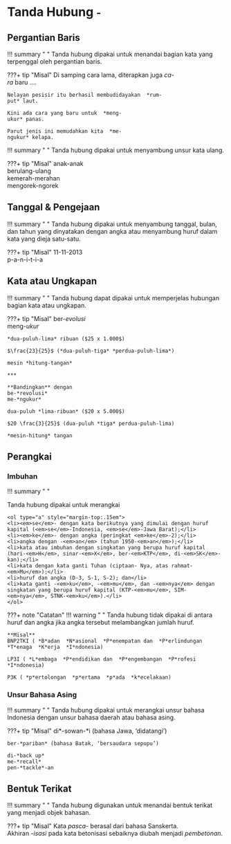 # Tanda Hubung <small><span class="penanda">-</span></small>

## Pergantian Baris

!!! summary " "
    Tanda hubung dipakai untuk menandai bagian kata yang terpenggal oleh pergantian baris.

???+ tip "Misal"
    Di samping cara lama, diterapkan juga  *ca-  
    ra* baru …. 

    Nelayan pesisir itu berhasil membudidayakan  *rum-  
    put* laut.

    Kini ada cara yang baru untuk  *meng-  
    ukur* panas.

    Parut jenis ini memudahkan kita  *me-
    ngukur* kelapa.

!!! summary " "
    Tanda hubung dipakai untuk menyambung unsur kata ulang.

???+ tip "Misal"
    anak-anak  
    berulang-ulang  
    kemerah-merahan  
    mengorek-ngorek

## Tanggal & Pengejaan

!!! summary " "
    Tanda hubung dipakai untuk menyambung tanggal, bulan, dan tahun yang dinyatakan dengan angka atau menyambung huruf dalam kata yang dieja satu-satu.

???+ tip "Misal"
    11-11-2013  
    p-a-n-i-t-i-a

## Kata atau Ungkapan

!!! summary " "
    Tanda hubung dapat dipakai untuk memperjelas hubungan bagian kata atau ungkapan.


  <!--- Menyisipkan *Mathjax.js* guna memakai **Arithmatex**. --->
  <script src="https://cdnjs.cloudflare.com/ajax/libs/mathjax/2.7.0/MathJax.js?config=TeX-MML-AM_CHTML"></script>


???+ tip "Misal"
    ber-*evolusi*  
    meng-*ukur*

    *dua-puluh-lima* ribuan ($25 x 1.000$)

    $\frac{23}{25}$ (*dua-puluh-tiga* *perdua-puluh-lima*)

    mesin *hitung-tangan*

    ***

    **Bandingkan** dengan  
    be-*revolusi*  
    me-*ngukur*

    dua-puluh *lima-ribuan* ($20 x 5.000$)

    $20 \frac{3}{25}$ (dua-puluh *tiga* perdua-puluh-lima)

    *mesin-hitung* tangan

## Perangkai

### Imbuhan

!!! summary " "
    <p class="sblm-dftr">Tanda hubung dipakai untuk merangkai</p>

    <ol type="a" style="margin-top:.15em">
    <li><em>se</em>- dengan kata berikutnya yang dimulai dengan huruf kapital (<em>se</em>-Indonesia, <em>se</em>-Jawa Barat);</li>
    <li><em>ke</em>- dengan angka (peringkat <em>ke</em>-2);</li>
    <li>angka dengan -<em>an</em> (tahun 1950-<em>an</em>);</li>
    <li>kata atau imbuhan dengan singkatan yang berupa huruf kapital (hari-<em>H</em>, sinar-<em>X</em>, ber-<em>KTP</em>, di-<em>SK</em>-kan);</li>
    <li>kata dengan kata ganti Tuhan (ciptaan- Nya, atas rahmat-<em>Mu</em>);</li>
    <li>huruf dan angka (D-3, S-1, S-2); dan</li>
    <li>kata ganti -<em>ku</em>, -<em>mu</em>, dan -<em>nya</em> dengan singkatan yang berupa huruf kapital (KTP-<em>mu</em>, SIM-<em>nya</em>, STNK-<em>ku</em>).</li>
    </ol>

???+ note "Catatan"
    !!! warning " "
        Tanda hubung tidak dipakai di antara huruf dan angka jika angka tersebut melambangkan jumlah huruf.

    **Misal**  
    BNP2TKI ( *B*adan  *N*asional  *P*enempatan dan  *P*erlindungan  *T*enaga  *K*erja  *I*ndonesia)

    LP3I ( *L*embaga  *P*endidikan dan  *P*engembangan  *P*rofesi  *I*ndonesia)

    P3K ( *p*ertolongan  *p*ertama  *p*ada  *k*ecelakaan)

### Unsur Bahasa Asing

!!! summary " "
    Tanda hubung dipakai untuk merangkai unsur bahasa Indonesia dengan unsur bahasa daerah atau bahasa asing.

???+ tip "Misal"
    di*-sowan-*i (bahasa Jawa, ‘didatangi’)

    ber-*pariban* (bahasa Batak, ‘bersaudara sepupu’)

    di-*back up*  
    me-*recall*  
    pen-*tackle*-an

## Bentuk Terikat

!!! summary " "
    Tanda hubung digunakan untuk menandai bentuk terikat yang menjadi objek bahasan.

???+ tip "Misal"
    Kata  *pasca*-  berasal dari bahasa Sanskerta.  
    Akhiran  -*isasi* pada kata betonisasi sebaiknya diubah menjadi *pembetonan*.


